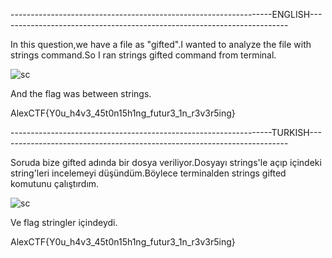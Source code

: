 
-----------------------------------------------------------------ENGLISH------------------------------------------------------------------------

In this question,we have a file as "gifted".I wanted to analyze the file with strings command.So I ran strings gifted command from terminal.

![sc](https://cloud.githubusercontent.com/assets/17202745/22865603/c1b8a772-f178-11e6-9493-d30e6719feb5.png)


And the flag was between strings.

AlexCTF{Y0u_h4v3_45t0n15h1ng_futur3_1n_r3v3r5ing}




-----------------------------------------------------------------TURKISH------------------------------------------------------------------------


Soruda bize gifted adında bir dosya veriliyor.Dosyayı strings'le açıp içindeki string'leri incelemeyi düşündüm.Böylece terminalden strings gifted komutunu çalıştırdım.

![sc](https://cloud.githubusercontent.com/assets/17202745/22866076/292dd4ec-f181-11e6-8c49-8ee0f06c8e38.png)


Ve flag stringler içindeydi.

AlexCTF{Y0u_h4v3_45t0n15h1ng_futur3_1n_r3v3r5ing}
